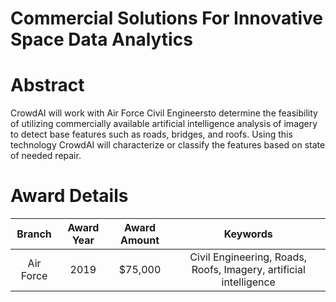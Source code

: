 
Commercial Solutions For Innovative Space Data Analytics
========================================================

# Abstract


CrowdAI will work with Air Force Civil Engineersto determine the feasibility of utilizing commercially available artificial intelligence analysis of imagery to detect base features such as roads, bridges, and roofs. Using this technology CrowdAI will characterize or classify the features based on state of needed repair.  

# Award Details

|Branch|Award Year|Award Amount|Keywords|
| :---: | :---: | :---: | :---: |
|Air Force|2019|$75,000|Civil Engineering, Roads, Roofs, Imagery, artificial intelligence|
